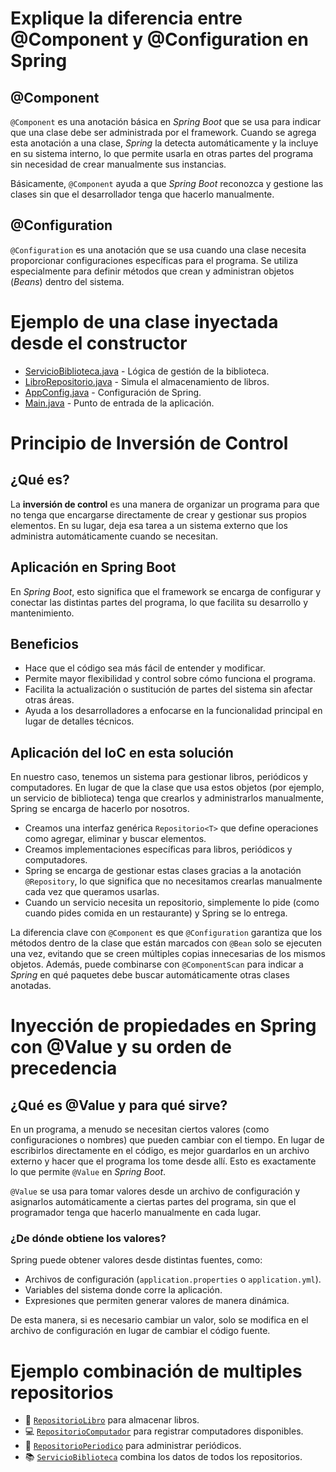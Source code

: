 # Explique la diferencia entre @Component y @Configuration en Spring

## @Component

`@Component` es una anotación básica en *Spring Boot* que se usa para indicar que una clase debe ser administrada por el framework. Cuando se agrega esta anotación a una clase, *Spring* la detecta automáticamente y la incluye en su sistema interno, lo que permite usarla en otras partes del programa sin necesidad de crear manualmente sus instancias.

Básicamente, `@Component` ayuda a que *Spring Boot* reconozca y gestione las clases sin que el desarrollador tenga que hacerlo manualmente.

## @Configuration

`@Configuration` es una anotación que se usa cuando una clase necesita proporcionar configuraciones específicas para el programa. Se utiliza especialmente para definir métodos que crean y administran objetos (*Beans*) dentro del sistema.

# Ejemplo de una clase inyectada desde el constructor

- [ServicioBiblioteca.java](src/main/java/org/itc/ServicioBiblioteca.java) - Lógica de gestión de la biblioteca.
- [LibroRepositorio.java](src/main/java/org/itc/LibroRepositorio.java) - Simula el almacenamiento de libros.
- [AppConfig.java](src/main/java/org/itc/AppConfig.java) - Configuración de Spring.
- [Main.java](src/main/java/org/itc/Main.java) - Punto de entrada de la aplicación.


# Principio de Inversión de Control

## ¿Qué es?

La **inversión de control** es una manera de organizar un programa para que no tenga que encargarse directamente de crear y gestionar sus propios elementos. En su lugar, deja esa tarea a un sistema externo que los administra automáticamente cuando se necesitan.

## Aplicación en Spring Boot

En *Spring Boot*, esto significa que el framework se encarga de configurar y conectar las distintas partes del programa, lo que facilita su desarrollo y mantenimiento.

## Beneficios

- Hace que el código sea más fácil de entender y modificar.
- Permite mayor flexibilidad y control sobre cómo funciona el programa.
- Facilita la actualización o sustitución de partes del sistema sin afectar otras áreas.
- Ayuda a los desarrolladores a enfocarse en la funcionalidad principal en lugar de detalles técnicos.

## Aplicación del IoC en esta solución

En nuestro caso, tenemos un sistema para gestionar libros, periódicos y computadores. En lugar de que la clase que usa estos objetos (por ejemplo, un servicio de biblioteca) tenga que crearlos y administrarlos manualmente, Spring se encarga de hacerlo por nosotros.

- Creamos una interfaz genérica `Repositorio<T>` que define operaciones como agregar, eliminar y buscar elementos.
- Creamos implementaciones específicas para libros, periódicos y computadores.
- Spring se encarga de gestionar estas clases gracias a la anotación `@Repository`, lo que significa que no necesitamos crearlas manualmente cada vez que queramos usarlas.
- Cuando un servicio necesita un repositorio, simplemente lo pide (como cuando pides comida en un restaurante) y Spring se lo entrega.



La diferencia clave con `@Component` es que `@Configuration` garantiza que los métodos dentro de la clase que están marcados con `@Bean` solo se ejecuten una vez, evitando que se creen múltiples copias innecesarias de los mismos objetos. Además, puede combinarse con `@ComponentScan` para indicar a *Spring* en qué paquetes debe buscar automáticamente otras clases anotadas.

# Inyección de propiedades en Spring con @Value y su orden de precedencia

## ¿Qué es @Value y para qué sirve?

En un programa, a menudo se necesitan ciertos valores (como configuraciones o nombres) que pueden cambiar con el tiempo. En lugar de escribirlos directamente en el código, es mejor guardarlos en un archivo externo y hacer que el programa los tome desde allí. Esto es exactamente lo que permite `@Value` en *Spring Boot*.

`@Value` se usa para tomar valores desde un archivo de configuración y asignarlos automáticamente a ciertas partes del programa, sin que el programador tenga que hacerlo manualmente en cada lugar.

### ¿De dónde obtiene los valores?

Spring puede obtener valores desde distintas fuentes, como:

- Archivos de configuración (`application.properties` o `application.yml`).
- Variables del sistema donde corre la aplicación.
- Expresiones que permiten generar valores de manera dinámica.

De esta manera, si es necesario cambiar un valor, solo se modifica en el archivo de configuración en lugar de cambiar el código fuente.

# Ejemplo combinación de multiples repositorios

- 📖 [`RepositorioLibro`](src/main/java/org/itc/LibroRepositorio.java) para almacenar libros.
- 💻 [`RepositorioComputador`](src/main/java/org/itc/ComputadorRepositorio.java) para registrar computadores disponibles.
- 📰 [`RepositorioPeriodico`](src/main/java/org/itc/PeriodicoRepositorio.java) para administrar periódicos.
- 📚 [`ServicioBiblioteca`](src/main/java/org/itc/ServicioBiblioteca.java) combina los datos de todos los repositorios.  


